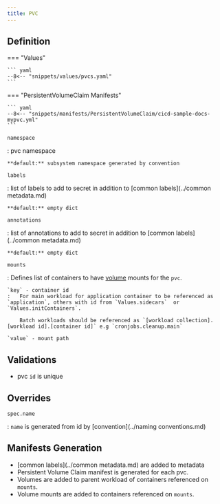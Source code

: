 ```yaml
---
title: PVC
---
```


## Definition



=== "Values"

    ``` yaml
    --8<-- "snippets/values/pvcs.yaml"
    ```

=== "PersistentVolumeClaim Manifests"

    ``` yaml
    --8<-- "snippets/manifests/PersistentVolumeClaim/cicd-sample-docs-mypvc.yml"
    ```



`namespace`

:   pvc namespace

    **default:** subsystem namespace generated by convention

`labels`

:   list of labels to add to secret in addition to [common labels](../common metadata.md)

    **default:** empty dict

`annotations`

:   list of annotations to add to secret in addition to [common labels](../common metadata.md)

    **default:** empty dict

`mounts`

:   Defines list of containers to have [volume](../Components/volumes.md) mounts for the `pvc`. 
        
    `key` - container id
    :   For main workload for application container to be referenced as `application`, others with id from `Values.sidecars`  or `Values.initContainers`.
        
        Batch workloads should be referenced as `[workload collection].[workload id].[container id]` e.g `cronjobs.cleanup.main`

    `value` - mount path

## Validations

- pvc `id` is unique

## Overrides

`spec.name`

:   `name` is generated from id by [convention](../naming conventions.md)
 

## Manifests Generation 

- [common labels](../common metadata.md) are added to metadata
- Persistent Volume Claim manifest is generated for each pvc.
- Volumes are added to  parent workload of containers referenced on `mounts`.
- Volume mounts are added to containers referenced on `mounts`.




